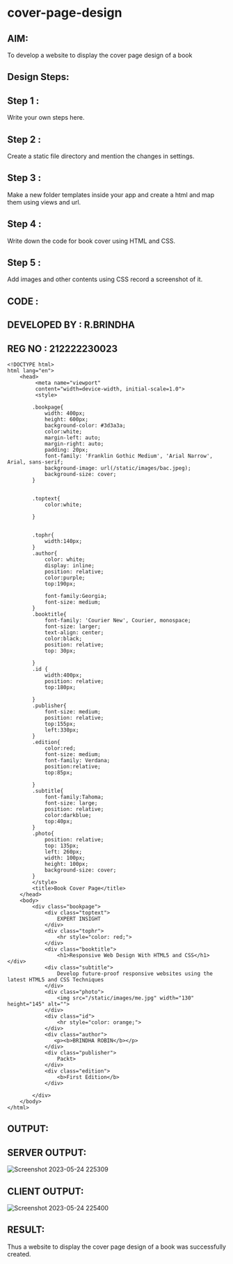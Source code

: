 # cover-page-design
## AIM:
To develop a website to display the cover page design of a book

## Design Steps:

## Step 1 :
Write your own steps here.

## Step 2 :
Create a static file directory and mention the changes in settings.

## Step 3 :
Make a new folder templates inside your app and create a html and map them using views and url.

## Step 4 :
Write down the code for book cover using HTML and CSS.

## Step 5 :
Add images and other contents using CSS record a screenshot of it.

## CODE :
## DEVELOPED BY : R.BRINDHA
## REG NO : 212222230023
```
<!DOCTYPE html>
html lang="en">
    <head>
         <meta name="viewport" 
         content="width=device-width, initial-scale=1.0">
         <style>

        .bookpage{
            width: 400px;
            height: 600px;
            background-color: #3d3a3a;
            color:white;
            margin-left: auto;
            margin-right: auto;
            padding: 20px;
            font-family: 'Franklin Gothic Medium', 'Arial Narrow', Arial, sans-serif;
            background-image: url(/static/images/bac.jpeg);
            background-size: cover;
        }
            

        .toptext{
            color:white;

        }

        
        .tophr{
            width:140px;
        }
        .author{
            color: white;
            display: inline;
            position: relative;
            color:purple;
            top:190px;
            
            font-family:Georgia;
            font-size: medium;
        }
        .booktitle{
            font-family: 'Courier New', Courier, monospace;
            font-size: larger;
            text-align: center;
            color:black;
            position: relative;
            top: 30px;
        
        }
        .id {
            width:400px;
            position: relative;
            top:180px;
            
        }
        .publisher{
            font-size: medium;
            position: relative;
            top:155px;
            left:330px;
        }
        .edition{
            color:red;
            font-size: medium;
            font-family: Verdana;
            position:relative;
            top:85px;

        }
        .subtitle{
            font-family:Tahoma;
            font-size: large;
            position: relative;
            color:darkblue;
            top:40px;
        }
        .photo{
            position: relative;
            top: 135px;
            left: 260px;
            width: 100px;
            height: 100px;
            background-size: cover;
        }
        </style>
        <title>Book Cover Page</title>
    </head>
    <body>
        <div class="bookpage">
            <div class="toptext">
                EXPERT INSIGHT
            </div>
            <div class="tophr">
                <hr style="color: red;">
            </div>
            <div class="booktitle">
                <h1>Responsive Web Design With HTML5 and CSS</h1></div>
            <div class="subtitle">
                Develop future-proof responsive websites using the latest HTML5 and CSS Techniques
            </div>
            <div class="photo">
                <img src="/static/images/me.jpg" width="130" height="145" alt="">
            </div>
            <div class="id">
                <hr style="color: orange;">
            </div>
            <div class="author">
               <p><b>BRINDHA ROBIN</b></p>
            </div>
            <div class="publisher">
                Packt>
            </div>
            <div class="edition">
                <b>First Edition</b>
            </div>
            
        </div>
    </body>
</html>
```
## OUTPUT:
## SERVER OUTPUT:
![Screenshot 2023-05-24 225309](https://github.com/Brindha77/cover-page-design/assets/118889143/69927d8a-4a01-4620-b93b-9d4b6e5a408b)
## CLIENT OUTPUT:
![Screenshot 2023-05-24 225400](https://github.com/Brindha77/cover-page-design/assets/118889143/8756cf21-4bde-44b0-a414-7ef6b506825e)
## RESULT:
Thus a website to display the cover page design of a book was successfully created.


